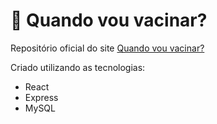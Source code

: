 # 💉 Quando vou vacinar?
Repositório oficial do site [Quando vou vacinar?](https://qndvouvacinar.herokuapp.com/)

Criado utilizando as tecnologias:
- React
- Express
- MySQL
